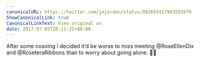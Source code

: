 ```yaml
---
canonicalURL: https://twitter.com/jmjordan/status/882693417993555970
ShowCanonicalLink: true
CanonicalLinkText: View original on
date: 2017-07-05T20:11:25+00:00
---
```

After some coaxing I decided it’d be worse to miss meeting @RoseEllenDix and @RoxeteraRibbons than to worry about going alone.  🌈😆